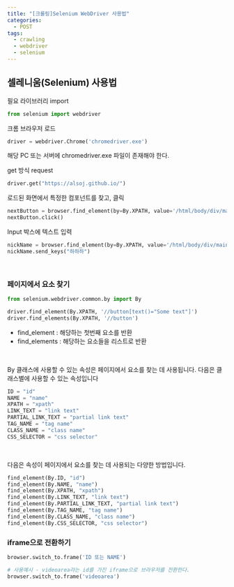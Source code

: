 ```yaml
---
title: "[크롤링]Selenium WebDriver 사용법"
categories:
  - POST
tags:
  - crawling
  - webdriver
  - selenium
---
```


## 셀레니움(Selenium) 사용법

필요 라이브러리 import

```python
from selenium import webdriver
```

크롬 브라우저 로드

```python
driver = webdriver.Chrome('chromedriver.exe')
```

해당 PC 또는 서버에 chromedriver.exe 파일이 존재해야 한다.

get 방식 request

```python
driver.get("https://alsoj.github.io/")
```

로드된 화면에서 특정한 컴포넌트를 찾고, 클릭

```python
nextButton = browser.find_element(by=By.XPATH, value='/html/body/div/main/div/div/div[2]/button/span')
nextButton.click()
```

Input 박스에 텍스트 입력

```python
nickName = browser.find_element(by=By.XPATH, value='/html/body/div/main/div/form/div[1]/div/input')
nickName.send_keys("하하하")
```

<br />

### 페이지에서 요소 찾기

```python
from selenium.webdriver.common.by import By

driver.find_element(By.XPATH, '//button[text()="Some text"]')
driver.find_elements(By.XPATH, '//button')
```

- find_element : 해당하는 첫번째 요소를 반환
- find_elements : 해당하는 요소들을 리스트로 반환

<br />

By 클래스에 사용할 수 있는 속성은 페이지에서 요소를 찾는 데 사용됩니다. 다음은 클래스별에 사용할 수 있는 속성입니다

```python
ID = "id"
NAME = "name"
XPATH = "xpath"
LINK_TEXT = "link text"
PARTIAL_LINK_TEXT = "partial link text"
TAG_NAME = "tag name"
CLASS_NAME = "class name"
CSS_SELECTOR = "css selector"
```

<br />

다음은 속성이 페이지에서 요소를 찾는 데 사용되는 다양한 방법입니다.

```python
find_element(By.ID, "id")
find_element(By.NAME, "name")
find_element(By.XPATH, "xpath")
find_element(By.LINK_TEXT, "link text")
find_element(By.PARTIAL_LINK_TEXT, "partial link text")
find_element(By.TAG_NAME, "tag name")
find_element(By.CLASS_NAME, "class name")
find_element(By.CSS_SELECTOR, "css selector")
```

### iframe으로 전환하기

```python
browser.switch_to.frame('ID 또는 NAME')

# 사용예시 - videoarea라는 id를 가진 iframe으로 브라우저를 전환한다.
browser.switch_to.frame('videoarea')
```
